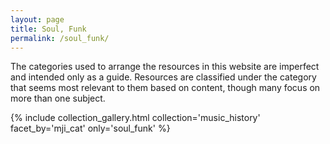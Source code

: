 ```yaml
---
layout: page
title: Soul, Funk
permalink: /soul_funk/
---
```


The categories used to arrange the resources in this website are imperfect and intended only as a guide. Resources are classified under the category that seems most relevant to them based on content, though many focus on more than one subject. 

{% include collection_gallery.html  collection='music_history' facet_by='mji_cat' only='soul_funk' %}

